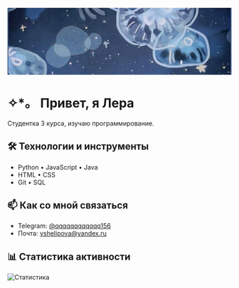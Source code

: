 ![Banner](banner.png)

# ✧⁠*⁠。 Привет, я Лера

Студентка 3 курса, изучаю программирование.

## 🛠️ Технологии и инструменты

- Python • JavaScript • Java
- HTML • CSS 
- Git • SQL 

## 📫 Как со мной связаться

- Telegram: [@qqqqqqqqqqqq156](https://t.me/qqqqqqqqqqqq156)
- Почта: vshelipova@yandex.ru

## 📊 Статистика активности

![Статистика](https://github-readme-stats.vercel.app/api?username=v156-3709&show_icons=true&theme=default)
